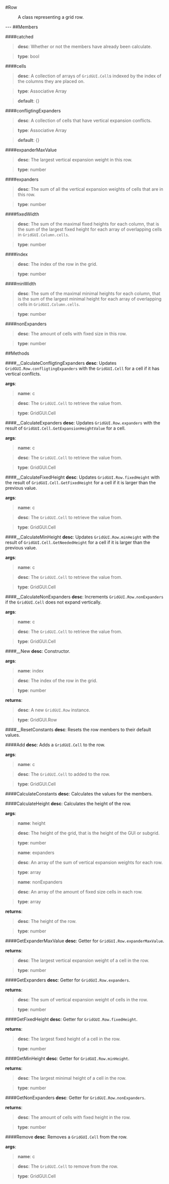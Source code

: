 #Row
<figure markdown="1">
A class representing a grid row.
</figure>
---
##Members

####catched

> **desc**: Whether or not the members have already been calculate.

> **type**: bool

####cells

> **desc**: A collection of arrays of `GridGUI.Cell`s indexed by the index of the columns they are placed on.

> **type**: Associative Array

> **default**: {}

####confligtingExpanders

> **desc**: A collection of cells that have vertical expansion conflicts.

> **type**: Associative Array

> **default**: {}

####expanderMaxValue

> **desc**: The largest vertical expansion weight in this row.

> **type**: number

####expanders

> **desc**: The sum of all the vertical expansion weights of cells that are in this row.

> **type**: number

####fixedWidth

> **desc**: The sum of the maximal fixed heights for each column, that is the sum of the largest fixed height for each array of overlapping cells in `GridGUI.Column.cells`.

> **type**: number

####index

> **desc**: The index of the row in the grid.

> **type**: number

####minWidth

> **desc**: The sum of the maximal minimal heights for each column, that is the sum of the largest minimal height for each array of overlapping cells in `GridGUI.Column.cells`.

> **type**: number

####nonExpanders

> **desc**: The amount of cells with fixed size in this row.

> **type**: number

##Methods

####__CalculateConfligtingExpanders
**desc**: Updates `GridGUI.Row.confligtingExpanders` with the `GridGUI.Cell` for a cell if it has vertical conflicts.

**args**:

> **name**: c

> **desc**: The `GridGUI.Cell` to retrieve the value from.

> **type**: GridGUI.Cell

####__CalculateExpanders
**desc**: Updates `GridGUI.Row.expanders` with the result of `GridGUI.Cell.GetExpansionHeightValue` for a cell.

**args**:

> **name**: c

> **desc**: The `GridGUI.Cell` to retrieve the value from.

> **type**: GridGUI.Cell

####__CalculateFixedHeight
**desc**: Updates `GridGUI.Row.fixedHeight` with the result of `GridGUI.Cell.GetFixedHeight` for a cell if it is larger than the previous value.

**args**:

> **name**: c

> **desc**: The `GridGUI.Cell` to retrieve the value from.

> **type**: GridGUI.Cell

####__CalculateMinHeight
**desc**: Updates `GridGUI.Row.minHeight` with the result of `GridGUI.Cell.GetNeededHeight` for a cell if it is larger than the previous value.

**args**:

> **name**: c

> **desc**: The `GridGUI.Cell` to retrieve the value from.

> **type**: GridGUI.Cell

####__CalculateNonExpanders
**desc**: Increments `GridGUI.Row.nonExpanders` if the `GridGUI.Cell` does not expand vertically.

**args**:

> **name**: c

> **desc**: The `GridGUI.Cell` to retrieve the value from.

> **type**: GridGUI.Cell

####__New
**desc**: Constructor.

**args**:

> **name**: index

> **desc**: The index of the row in the grid.

> **type**: number

**returns**:

> **desc**: A new `GridGUI.Row` instance.

> **type**: GridGUI.Row

####__ResetConstants
**desc**: Resets the row members to their default values.

####Add
**desc**: Adds a `GridGUI.Cell` to the row.

**args**:

> **name**: c

> **desc**: The `GridGUI.Cell` to added to the row.

> **type**: GridGUI.Cell

####CalculateConstants
**desc**: Calculates the values for the members.

####CalculateHeight
**desc**: Calculates the height of the row.

**args**:

> **name**: height

> **desc**: The height of the grid, that is the height of the GUI or subgrid.

> **type**: number

> **name**: expanders

> **desc**: An array of the sum of vertical expansion weights for each row.

> **type**: array

> **name**: nonExpanders

> **desc**: An array of the amount of fixed size cells in each row.

> **type**: array

**returns**:

> **desc**: The height of the row.

> **type**: number

####GetExpanderMaxValue
**desc**: Getter for `GridGUI.Row.expanderMaxValue`.

**returns**:

> **desc**: The largest vertical expansion weight of a cell in the row.

> **type**: number

####GetExpanders
**desc**: Getter for `GridGUI.Row.expanders`.

**returns**:

> **desc**: The sum of vertical expansion weight of cells in the row.

> **type**: number

####GetFixedHeight
**desc**: Getter for `GridGUI.Row.fixedHeight`.

**returns**:

> **desc**: The largest fixed height of a cell in the row.

> **type**: number

####GetMinHeight
**desc**: Getter for `GridGUI.Row.minHeight`.

**returns**:

> **desc**: The largest minimal height of a cell in the row.

> **type**: number

####GetNonExpanders
**desc**: Getter for `GridGUI.Row.nonExpanders`.

**returns**:

> **desc**: The amount of cells with fixed height in the row.

> **type**: number

####Remove
**desc**: Removes a `GridGUI.Cell` from the row.

**args**:

> **name**: c

> **desc**: The `GridGUI.Cell` to remove from the row.

> **type**: GridGUI.Cell

